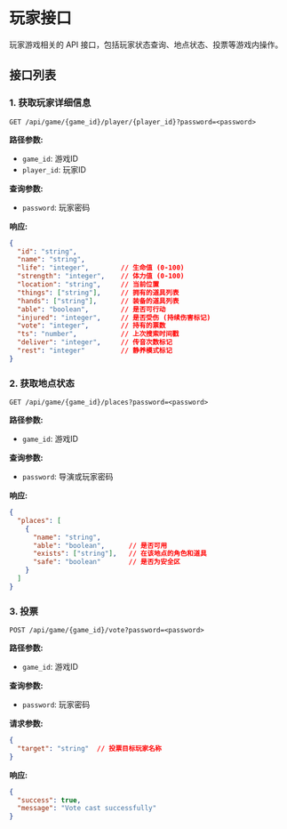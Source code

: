 # 玩家接口

玩家游戏相关的 API 接口，包括玩家状态查询、地点状态、投票等游戏内操作。

## 接口列表

### 1. 获取玩家详细信息
```
GET /api/game/{game_id}/player/{player_id}?password=<password>
```

**路径参数:**
- `game_id`: 游戏ID
- `player_id`: 玩家ID

**查询参数:**
- `password`: 玩家密码

**响应:**
```json
{
  "id": "string",
  "name": "string",
  "life": "integer",        // 生命值 (0-100)
  "strength": "integer",    // 体力值 (0-100)
  "location": "string",     // 当前位置
  "things": ["string"],     // 拥有的道具列表
  "hands": ["string"],      // 装备的道具列表
  "able": "boolean",        // 是否可行动
  "injured": "integer",     // 是否受伤 (持续伤害标记)
  "vote": "integer",        // 持有的票数
  "ts": "number",           // 上次搜索时间戳
  "deliver": "integer",     // 传音次数标记
  "rest": "integer"         // 静养模式标记
}
```

### 2. 获取地点状态
```
GET /api/game/{game_id}/places?password=<password>
```

**路径参数:**
- `game_id`: 游戏ID

**查询参数:**
- `password`: 导演或玩家密码

**响应:**
```json
{
  "places": [
    {
      "name": "string",
      "able": "boolean",      // 是否可用
      "exists": ["string"],   // 在该地点的角色和道具
      "safe": "boolean"       // 是否为安全区
    }
  ]
}
```

### 3. 投票
```
POST /api/game/{game_id}/vote?password=<password>
```

**路径参数:**
- `game_id`: 游戏ID

**查询参数:**
- `password`: 玩家密码

**请求参数:**
```json
{
  "target": "string"  // 投票目标玩家名称
}
```

**响应:**
```json
{
  "success": true,
  "message": "Vote cast successfully"
}
```
